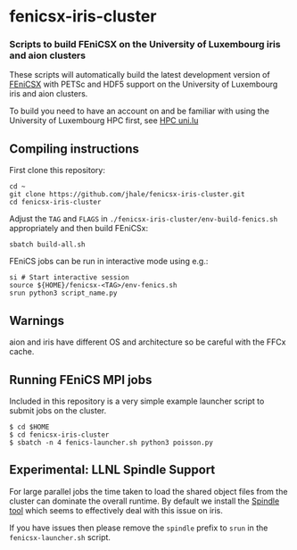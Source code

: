 # fenicsx-iris-cluster #
### Scripts to build FEniCSX on the University of Luxembourg iris and aion clusters ###

These scripts will automatically build the latest development version of
[FEniCSX](http://fenicsproject.org) with PETSc and HDF5 support on the
University of Luxembourg iris and aion clusters.
 
To build you need to have an account on and be familiar with using the
University of Luxembourg HPC first, see [HPC uni.lu](http://hpc.uni.lu)

## Compiling instructions ##

First clone this repository:
```
cd ~
git clone https://github.com/jhale/fenicsx-iris-cluster.git
cd fenicsx-iris-cluster
```

Adjust the `TAG` and `FLAGS` in `./fenicsx-iris-cluster/env-build-fenics.sh` appropriately and
then build FEniCSx:
```
sbatch build-all.sh
```

FEniCS jobs can be run in interactive mode using e.g.:
```
si # Start interactive session
source ${HOME}/fenicsx-<TAG>/env-fenics.sh
srun python3 script_name.py
```

## Warnings ##

aion and iris have different OS and architecture so be careful with the FFCx cache.

## Running FEniCS MPI jobs ##

Included in this repository is a very simple example launcher script to submit
jobs on the cluster.

```
$ cd $HOME
$ cd fenicsx-iris-cluster
$ sbatch -n 4 fenics-launcher.sh python3 poisson.py
```

## Experimental: LLNL Spindle Support

For large parallel jobs the time taken to load the shared object files from the
cluster can dominate the overall runtime. By default we install the [Spindle
tool](https://github.com/hpc/Spindle/) which seems to effectively deal with
this issue on iris.

If you have issues then please remove the `spindle` prefix to `srun` in the
`fenicsx-launcher.sh` script.

